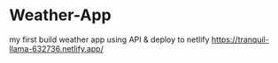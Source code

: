 # Weather-App
my first build weather app using API & deploy to netlify
https://tranquil-llama-632736.netlify.app/
